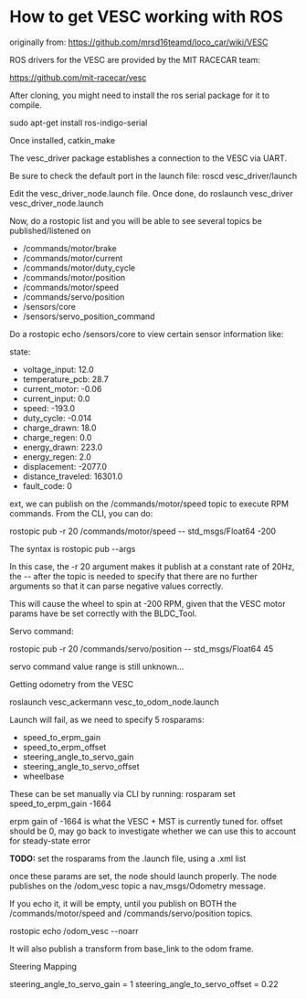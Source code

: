 # How to get VESC working with ROS

originally from: https://github.com/mrsd16teamd/loco_car/wiki/VESC


ROS drivers for the VESC are provided by the MIT RACECAR team:

https://github.com/mit-racecar/vesc

After cloning, you might need to install the ros serial package for it to compile.

sudo apt-get install ros-indigo-serial

Once installed, catkin_make

The vesc_driver package establishes a connection to the VESC via UART.

Be sure to check the default port in the launch file: roscd vesc_driver/launch

Edit the vesc_driver_node.launch file. Once done, do roslaunch vesc_driver vesc_driver_node.launch

Now, do a rostopic list and you will be able to see several topics be published/listened on
<ul>
  <li>/commands/motor/brake</li>
  <li>/commands/motor/current</li>
  <li>/commands/motor/duty_cycle</li>
  <li>/commands/motor/position</li>
  <li>/commands/motor/speed</li>
  <li>/commands/servo/position</li>
  <li>/sensors/core</li>
  <li>/sensors/servo_position_command</li>
</ul>  
Do a rostopic echo /sensors/core to view certain sensor information like:

state:
<ul>
<li>voltage_input: 12.0</li>

<li>temperature_pcb: 28.7</li>

<li>current_motor: -0.06</li>

<li>current_input: 0.0</li>

<li>speed: -193.0</li>

<li>duty_cycle: -0.014</li>

<li>charge_drawn: 18.0</li>

<li>charge_regen: 0.0</li>

<li>energy_drawn: 223.0</li>

<li>energy_regen: 2.0</li>

<li>displacement: -2077.0</li>

<li>distance_traveled: 16301.0</li>

<li>fault_code: 0</li>
</ul>
ext, we can publish on the /commands/motor/speed topic to execute RPM commands. From the CLI, you can do:

rostopic pub -r 20 /commands/motor/speed -- std_msgs/Float64 -200

The syntax is rostopic pub --args <topic> <msg type> <value>

In this case, the -r 20 argument makes it publish at a constant rate of 20Hz, the -- after the topic is needed to specify that there are no further arguments so that it can parse negative values correctly.

This will cause the wheel to spin at -200 RPM, given that the VESC motor params have be set correctly with the BLDC_Tool.

Servo command:

rostopic pub -r 20 /commands/servo/position -- std_msgs/Float64 45

servo command value range is still unknown...

Getting odometry from the VESC

roslaunch vesc_ackermann vesc_to_odom_node.launch

Launch will fail, as we need to specify 5 rosparams:
<ul>
  <li>speed_to_erpm_gain</li>
  <li>speed_to_erpm_offset</li>
  <li>steering_angle_to_servo_gain</li>
  <li>steering_angle_to_servo_offset</li>
  <li>wheelbase</li>
</ul>
These can be set manually via CLI by running:
rosparam set speed_to_erpm_gain -1664

erpm gain of -1664 is what the VESC + MST is currently tuned for. offset should be 0, may go back to investigate whether we can use this to account for steady-state error

<b>TODO:</b> set the rosparams from the .launch file, using a .xml list

once these params are set, the node should launch properly. The node publishes on the /odom_vesc topic a nav_msgs/Odometry message.

If you echo it, it will be empty, until you publish on BOTH the /commands/motor/speed and /commands/servo/position topics.

rostopic echo /odom_vesc --noarr

It will also publish a transform from base_link to the odom frame.

Steering Mapping

steering_angle_to_servo_gain = 1
steering_angle_to_servo_offset = 0.22
